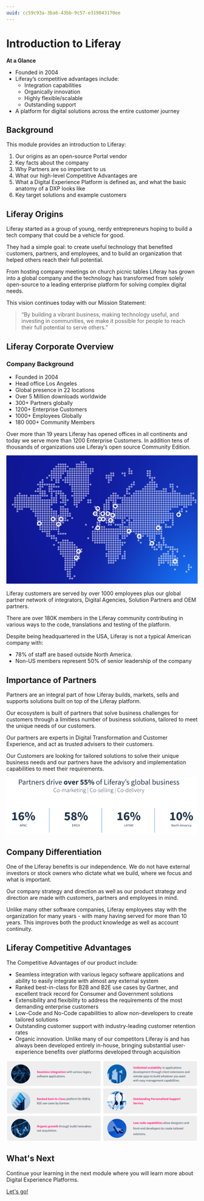 ```yaml
---
uuid: cc59c93a-3ba6-43bb-9c57-e319843170ee
---
```


# Introduction to Liferay

**At a Glance**

* Founded in 2004
* Liferay’s competitive advantages include:
  * Integration capabilities
  * Organically innovation
  * Highly flexible/scalable
  * Outstanding support
* A platform for digital solutions across the entire customer journey

## Background

This module provides an introduction to Liferay:

1. Our origins as an open-source Portal vendor
1. Key facts about the company
1. Why Partners are so important to us
1. What our high-level Competitive Advantages are
1. What a Digital Experience Platform is defined as, and what the basic anatomy of a DXP looks like
1. Key target solutions and example customers

## Liferay Origins

Liferay started as a group of young, nerdy entrepreneurs hoping to build a tech company that could be a vehicle for good.

They had a simple goal: to create useful technology that benefited customers, partners, and employees, and to build an organization that helped others reach their full potential. 

From hosting company meetings on church picnic tables Liferay has grown into a global company and the technology has transformed from solely open-source to a leading enterprise platform for solving complex digital needs.

This vision continues today with our Mission Statement:

> “By building a vibrant business, making technology useful, and investing in communities, we make it possible for people to reach their full potential to serve others.”

## Liferay Corporate Overview

### Company Background

* Founded in 2004
* Head office Los Angeles
* Global presence in 22 locations
* Over 5 Million downloads worldwide
* 300+ Partners globally
* 1200+ Enterprise Customers
* 1000+ Employees Globally
* 180 000+ Community Members

Over more than 19 years Liferay has opened offices in all continents and today we serve more than 1200 Enterprise Customers. In addition tens of thousands of organizations use Liferay’s open source Community Edition.

![Liferay has offices that span the globe.](./introduction-to-liferay/images/01.png)

Liferay customers are served by over 1000 employees plus our global partner network of integrators, Digital Agencies, Solution Partners and OEM partners.

There are over 180K members in the Liferay community contributing in various ways to the code, translations and testing of the platform.

Despite being headquartered in the USA, Liferay is not a typical American company with:

* 78% of staff are based outside North America.
* Non-US members represent 50% of senior leadership of the company

## Importance of Partners

Partners are an integral part of how Liferay builds, markets, sells and supports solutions built on top of the Liferay platform.

Our ecosystem is built of partners that solve business challenges for customers through a limitless number of business solutions, tailored to meet the unique needs of our customers.

Our partners are experts in Digital Transformation and Customer Experience, and act as trusted advisers to their customers.

Our Customers are looking for tailored solutions to solve their unique business needs and our partners have the advisory and implementation capabilities to meet their requirements.

![Partners contribute over 55% of Liferay's global business.](./introduction-to-liferay/images/02.png)

## Company Differentiation

One of the Liferay benefits is our independence. We do not have external investors or stock owners who dictate what we build, where we focus and what is important.

Our company strategy and direction as well as our product strategy and direction are made with customers, partners and employees in mind.

Unlike many other software companies, Liferay employees stay with the organization for many years - with many having served for more than 10 years. This improves both the product knowledge as well as account continuity.

## Liferay Competitive Advantages

The Competitive Advantages of our product include:

* Seamless integration with various legacy software applications and ability to easily integrate with almost any external system
* Ranked best-in-class for B2B and B2E use cases by Gartner, and excellent track record for Consumer and Government solutions
* Extensibility and flexibility to address the requirements of the most demanding enterprise customers
* Low-Code and No-Code capabilities to allow non-developers to create tailored solutions
* Outstanding customer support with industry-leading customer retention rates
* Organic innovation.  Unlike many of our competitors Liferay is and has always been developed entirely in-house, bringing substantial user-experience benefits over platforms developed through acquisition

![Liferay has numerous competitive advantages.](./introduction-to-liferay/images/03.png)

## What's Next

Continue your learning in the next module where you will learn more about Digital Experience Platforms.

[Let's go!]()